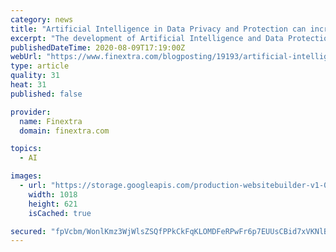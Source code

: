 ```yaml
---
category: news
title: "Artificial Intelligence in Data Privacy and Protection can increase customer trust"
excerpt: "The development of Artificial Intelligence and Data Protection domains are largely dependent on the economic and societal needs. While Artificial Intelligence develops better customer services by wrangling trillions of BigData and learning from it,"
publishedDateTime: 2020-08-09T17:19:00Z
webUrl: "https://www.finextra.com/blogposting/19193/artificial-intelligence-in-data-privacy-and-protection-can-increase-customer-trust"
type: article
quality: 31
heat: 31
published: false

provider:
  name: Finextra
  domain: finextra.com

topics:
  - AI

images:
  - url: "https://storage.googleapis.com/production-websitebuilder-v1-0-1/081/225081/txxzcn1Z/6b2ab7b72c6f4cb6b6aff287aa79644e"
    width: 1018
    height: 621
    isCached: true

secured: "fpVcbm/WonlKmz3WjWlsZSQfPPkCkFqKLOMDFeRPwFr6p7EUUsCBid7xVKNlBYlwDtp+SD1M5ISMpefZbXUmhlxdupdQLd2dbAYPoNSh8h/lp0yp/JNbhbGUKKhqyarvQxnRzYZeLLRrw5y3+BGFKiuTWMWqcM55rz+lH3P7fB4ReZjiutvEBzXWnGATRAHWlGK2PHeF37zTxmhESmwvgSSp+4iwdmvbySoEedj2H+Q5y+0fxpKqR3D6qCUisq2jhgY9IrbqHPoszGlZpGgtrC1VTJVnB5bFK6q+zMAakQJ6puuLVHrzQxg1Kfy273+nZj9hoY0SgGloo02ID7btrg==;pQ0msd2q8dYUHK2DUgED9g=="
---
```


